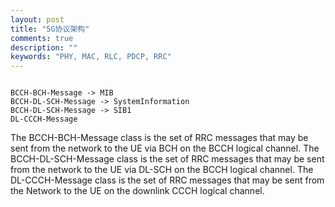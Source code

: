 ```yaml
---
layout: post
title: "5G协议架构"
comments: true
description: ""
keywords: "PHY, MAC, RLC, PDCP, RRC"
---
```



```

BCCH-BCH-Message -> MIB
BCCH-DL-SCH-Message -> SystemInformation
BCCH-DL-SCH-Message -> SIB1
DL-CCCH-Message

```

The BCCH-BCH-Message class is the set of RRC messages that may be sent from the network to the UE via BCH on the BCCH logical channel.
The BCCH-DL-SCH-Message class is the set of RRC messages that may be sent from the network to the UE via DL-SCH on the BCCH logical channel.
The DL-CCCH-Message class is the set of RRC messages that may be sent from the Network to the UE on the downlink CCCH logical channel.

